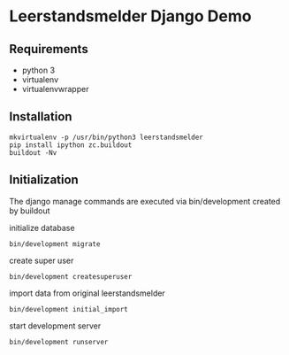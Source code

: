 # Leerstandsmelder Django Demo

## Requirements

- python 3
- virtualenv
- virtualenvwrapper


## Installation

    mkvirtualenv -p /usr/bin/python3 leerstandsmelder
    pip install ipython zc.buildout
    buildout -Nv

## Initialization

The django manage commands are executed via bin/development created by buildout

initialize database

    bin/development migrate

create super user

    bin/development createsuperuser

import data from original leerstandsmelder

    bin/development initial_import

start development server

    bin/development runserver

